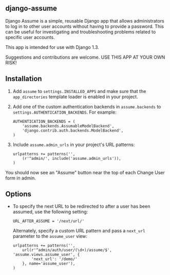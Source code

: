 django-assume
-------------

Django Assume is a simple, reusable Django app that allows administrators to
log in to other user accounts without having to provide a password. This can
be useful for investigating and troubleshooting problems related to specific
user accounts.

This app is intended for use with Django 1.3.

Suggestions and contributions are welcome. USE THIS APP AT YOUR OWN RISK!


Installation
------------

1.  Add `assume` to `settings.INSTALLED_APPS` and make sure that the
    `app_directories` template loader is enabled in your project.

2.  Add one of the custom authentication backends in `assume.backends` to
    `settings.AUTHENTICATION_BACKENDS`. For example:

        AUTHENTICATION_BACKENDS = (
            'assume.backends.AssumableModelBackend',
            'django.contrib.auth.backends.ModelBackend',
        )

3.  Include `assume.admin_urls` in your project's URL patterns:

        urlpatterns += patterns('',
            (r'^admin/', include('assume.admin_urls')),
        )

You should now see an "Assume" button near the top of each Change User form
in admin.


Options
-------

*   To specify the next URL to be redirected to after a user has been
    assumed, use the following setting:

        URL_AFTER_ASSUME = '/next/url/'

    Alternately, specify a custom URL pattern and pass a `next_url`
    parameter to the `assume_user` view:

        urlpatterns += patterns('',
            url(r'^admin/auth/user/(\d+)/assume/$', 'assume.views.assume_user', {
                'next_url': '/demo/'
            }, name='assume_user'),
        )
